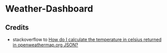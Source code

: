 # Weather-Dashboard



## Credits 

- stackoverflow to [How do I calculate the temperature in celsius returned in openweathermap.org JSON?](https://stackoverflow.com/questions/19477324/how-do-i-calculate-the-temperature-in-celsius-returned-in-openweathermap-org-jso)
